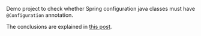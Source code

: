 Demo project to check whether Spring configuration java classes must have `@Configuration` annotation. 

The conclusions are explained in [this post](https://stackoverflow.com/questions/51709087/is-configuration-mandatory/). 
